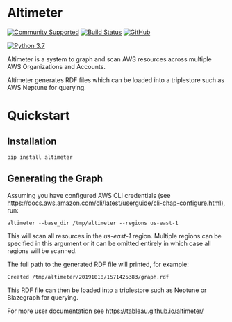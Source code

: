 # Altimeter

[![Community Supported](https://img.shields.io/badge/Support%20Level-Community%20Supported-457387.svg)](https://www.tableau.com/support-levels-it-and-developer-tools)
[![Build Status](https://api.travis-ci.com/tableau/altimeter.svg?branch=master)](https://travis-ci.com/tableau/altimeter)
[![GitHub](https://img.shields.io/badge/license-MIT-brightgreen.svg)](https://raw.githubusercontent.com/Tableau/altimeter/master/LICENSE)

[![Python 3.7](https://img.shields.io/badge/python-3.7-blue.svg)](https://www.python.org/downloads/release/python-370/)

Altimeter is a system to graph and scan AWS resources across multiple
AWS Organizations and Accounts.

Altimeter generates RDF files which can be loaded into a triplestore
such as AWS Neptune for querying.

# Quickstart

## Installation

    pip install altimeter

## Generating the Graph

Assuming you have configured AWS CLI credentials
(see <https://docs.aws.amazon.com/cli/latest/userguide/cli-chap-configure.html>),
run:

    altimeter --base_dir /tmp/altimeter --regions us-east-1

This will scan all resources in the *us-east-1* region. Multiple regions
can be specified in this argument or it can be omitted entirely in which
case all regions will be scanned.

The full path to the generated RDF file will printed, for example:

    Created /tmp/altimeter/20191018/1571425383/graph.rdf

This RDF file can then be loaded into a triplestore such as Neptune or
Blazegraph for querying.

For more user documentation see <https://tableau.github.io/altimeter/>
